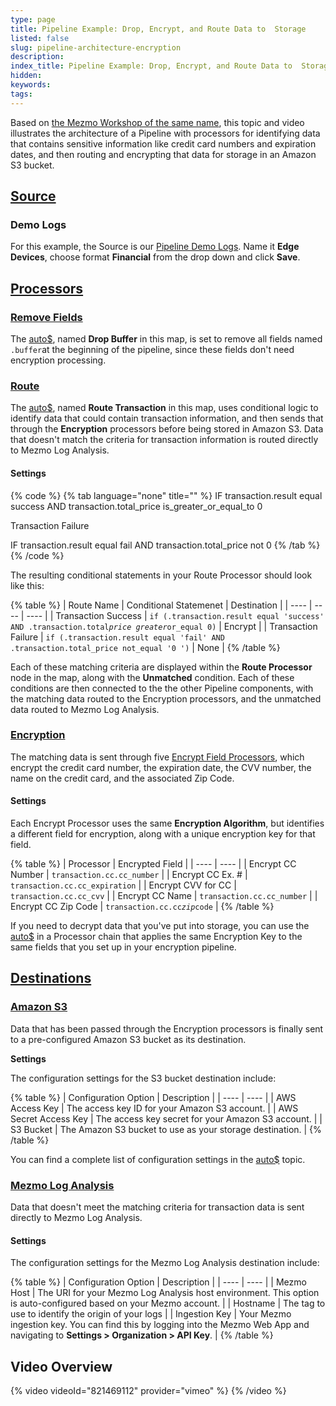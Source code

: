```yaml
---
type: page
title: Pipeline Example: Drop, Encrypt, and Route Data to  Storage
listed: false
slug: pipeline-architecture-encryption
description: 
index_title: Pipeline Example: Drop, Encrypt, and Route Data to  Storage
hidden: 
keywords: 
tags: 
---
```


Based on [the Mezmo Workshop of the same name](https://logdna.github.io/mezmo-workshops/transaction-to-s3/), this topic and video illustrates the architecture of a Pipeline with processors for identifying data that contains sensitive information like credit card numbers and expiration dates, and then routing and encrypting that data for storage in an Amazon S3 bucket.

## [Source](https://docs.mezmo.com/docs/pipeline-architecture--encrypt--drop--and-route-data-to-amazon-s#source)

### Demo Logs

For this example, the Source is our [Pipeline Demo Logs](https://docs.mezmo.com/telemetry-pipelines/demo-logs-source). Name it **Edge Devices**, choose format **Financial** from the drop down and click **Save**.

## [Processors](https://docs.mezmo.com/docs/pipeline-architecture--encrypt--drop--and-route-data-to-amazon-s#processors)

### [Remove Fields](https://docs.mezmo.com/docs/pipeline-architecture--encrypt--drop--and-route-data-to-amazon-s#remove-fields)

The [auto$](/telemetry-pipelines/drop-fields-processor), named **Drop Buffer** in this map, is set to remove all fields named `.buffer`at the beginning of the pipeline, since these fields don't need encryption processing.

### [Route](https://docs.mezmo.com/docs/pipeline-architecture--encrypt--drop--and-route-data-to-amazon-s#route)

The [auto$](/telemetry-pipelines/route-processor), named **Route Transaction** in this map, uses conditional logic to identify data that could contain transaction information, and then sends that through the **Encryption** processors before being stored in Amazon S3. Data that doesn't match the criteria for transaction information is routed directly to Mezmo Log Analysis.

#### Settings

{% code %}
{% tab language="none" title="" %}
IF transaction.result equal success
AND transaction.total_price is_greater_or_equal_to 0 

Transaction Failure

IF transaction.result equal fail
AND transaction.total_price not 0
{% /tab %}
{% /code %}

The resulting conditional statements in your Route Processor should look like this:

{% table %}
| Route Name | Conditional Statemenet | Destination | 
| ---- | ---- | ---- | 
| Transaction Success | `if (.transaction.result equal 'success' AND .transaction.total`_`price greater`_`or_equal 0)` | Encrypt | 
| Transaction Failure | `if (.transaction.result equal 'fail' AND .transaction.total_price not_equal '0 ')` | None | 
{% /table %}

Each of these matching criteria are displayed within the **Route Processor** node in the map, along with the **Unmatched** condition. Each of these conditions are then connected to the the other Pipeline components, with the matching data routed to the Encryption processors, and the unmatched data routed to Mezmo Log Analysis.

### [Encryption](https://docs.mezmo.com/docs/pipeline-architecture--encrypt--drop--and-route-data-to-amazon-s#encryption)

The matching data is sent through five [Encrypt Field Processors](/telemetry-pipelines/encrypt-fields-processor), which encrypt the credit card number, the expiration date, the CVV number, the name on the credit card, and the associated Zip Code.

#### Settings

Each Encrypt Processor uses the same **Encryption Algorithm**, but identifies a different field for encryption, along with a unique encryption key for that field.

{% table %}
| Processor | Encrypted Field | 
| ---- | ---- | 
| Encrypt CC Number | `transaction.cc.cc_number` | 
| Encrypt CC Ex. # | `transaction.cc.cc_expiration` | 
| Encrypt CVV for CC | `transaction.cc.cc_cvv` | 
| Encrypt CC Name | `transaction.cc.cc_number` | 
| Encrypt CC Zip Code | `transaction.cc.cc`_`zip`_`code` | 
{% /table %}

If you need to decrypt data that you've put into storage, you can use the [auto$](/telemetry-pipelines/decrypt-fields-processor) in a Processor chain that applies the same Encryption Key to the same fields that you set up in your encryption pipeline.

## [Destinations](https://docs.mezmo.com/docs/pipeline-architecture--encrypt--drop--and-route-data-to-amazon-s#destinations)

### [Amazon S3](https://docs.mezmo.com/docs/pipeline-architecture--encrypt--drop--and-route-data-to-amazon-s#amazon-s3)

Data that has been passed through the Encryption processors is finally sent to a pre-configured Amazon S3 bucket as its destination.

**Settings**

The configuration settings for the S3 bucket destination include:

{% table %}
| Configuration Option | Description | 
| ---- | ---- | 
| AWS Access Key | The access key ID for your Amazon S3 account. | 
| AWS Secret Access Key | The access key secret for your Amazon S3 account. | 
| S3 Bucket | The Amazon S3 bucket to use as your storage destination. | 
{% /table %}

You can find a complete list of configuration settings in the [auto$](/telemetry-pipelines/s3-destination) topic.

### [Mezmo Log Analysis](https://docs.mezmo.com/docs/pipeline-architecture--encrypt--drop--and-route-data-to-amazon-s#mezmo-log-analysis)

Data that doesn't meet the matching criteria for transaction data is sent directly to Mezmo Log Analysis.

#### Settings

The configuration settings for the Mezmo Log Analysis destination include:

{% table %}
| Configuration Option | Description | 
| ---- | ---- | 
| Mezmo Host | The URI for your Mezmo Log Analysis host environment. This option is auto-configured based on your Mezmo account. | 
| Hostname | The tag to use to identify the origin of your logs | 
| Ingestion Key | Your Mezmo ingestion key. You can find this by logging into the Mezmo Web App and navigating to **Settings &gt; Organization &gt; API Key**. | 
{% /table %}

## Video Overview

{% video videoId="821469112" provider="vimeo" %}
{% /video %}